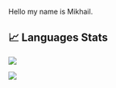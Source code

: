 Hello my name is Mikhail.
## 📈 Languages Stats

![](https://github-profile-summary-cards.vercel.app/api/cards/most-commit-language?username=greatwzix&theme=tokyonight&bg)

![](https://github-profile-summary-cards.vercel.app/api/cards/repos-per-language?username=greatwzix&theme=tokyonight&bg)
